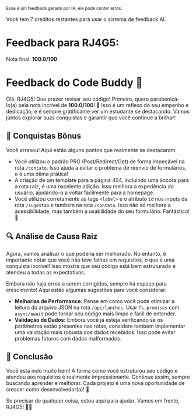 <sup>Esse é um feedback gerado por IA, ele pode conter erros.</sup>

Você tem 7 créditos restantes para usar o sistema de feedback AI.

# Feedback para RJ4G5:

Nota final: **100.0/100**

# Feedback do Code Buddy 🚀

Olá, RJ4G5! Que prazer revisar seu código! Primeiro, quero parabenizá-lo(a) pela nota incrível de **100.0/100**! 🎉 Isso é um reflexo do seu empenho e dedicação, e é sempre gratificante ver um estudante se destacando. Vamos juntos explorar suas conquistas e garantir que você continue a brilhar!

## 🌟 Conquistas Bônus
Você arrasou! Aqui estão alguns pontos que realmente se destacaram:
- Você utilizou o padrão PRG (Post/Redirect/Get) de forma impecável na rota `/contato`. Isso ajuda a evitar o problema de reenvio de formulários, e é uma ótima prática!
- A criação de um template para a página 404, incluindo uma âncora para a rota raiz, é uma excelente adição. Isso melhora a experiência do usuário, ajudando-o a voltar facilmente para a homepage.
- Você utilizou corretamente as tags `<label>` e o atributo `id` nos inputs da rota `/sugestao` e também na rota `/contato`. Isso não só melhora a acessibilidade, mas também a usabilidade do seu formulário. Fantástico! 🎈

## 🔍 Análise de Causa Raiz
Agora, vamos analisar o que poderia ser melhorado. No entanto, é importante notar que você não teve falhas em requisitos, o que é uma conquista incrível! Isso mostra que seu código está bem estruturado e atendeu a todas as expectativas.

Embora não haja erros a serem corrigidos, sempre há espaço para crescimento! Aqui estão algumas sugestões para você considerar:
- **Melhorias de Performance:** Pense em como você pode otimizar a leitura do arquivo JSON na rota `/api/lanches`. Usar `fs.promises` com `async/await` pode tornar seu código mais limpo e fácil de entender.
- **Validação de Dados:** Embora você já esteja verificando se os parâmetros estão presentes nas rotas, considere também implementar uma validação mais robusta dos dados recebidos. Isso pode evitar problemas futuros com dados malformados.

## 🎈 Conclusão
Você está indo muito bem! A forma como você estruturou seu código e atendeu aos requisitos é realmente impressionante. Continue assim, sempre buscando aprender e melhorar. Cada projeto é uma nova oportunidade de crescer como desenvolvedor(a)! 🚀

Se precisar de qualquer coisa, estou aqui para ajudar. Vamos em frente, RJ4G5! 💪✨